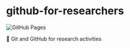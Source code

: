 # github-for-researchers

![GitHub Pages](https://github.com/astropenguin/github-for-researchers/workflows/GitHub%20Pages/badge.svg)

:blue_book: Git and GitHub for research activities

